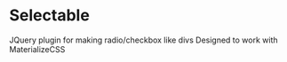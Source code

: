 # Selectable
JQuery plugin for making radio/checkbox like divs
Designed to work with MaterializeCSS
